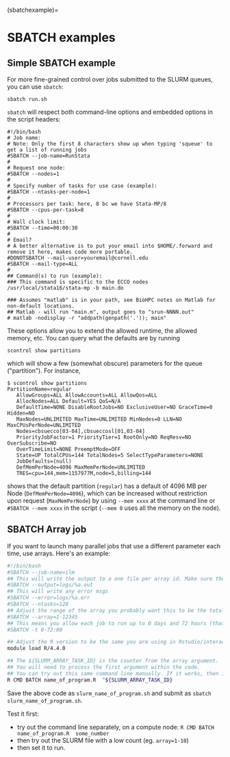 (sbatchexample)=
# SBATCH examples

## Simple SBATCH example

For more fine-grained control over jobs submitted to the SLURM queues, you can use `sbatch`:

```
sbatch run.sh
```

`sbatch` will respect both command-line options and embedded options in the script headers:

```
#!/bin/bash
# Job name:
# Note: Only the first 8 characters show up when typing 'squeue' to get a list of running jobs
#SBATCH --job-name=RunStata
#
# Request one node:
#SBATCH --nodes=1
#
# Specify number of tasks for use case (example):
#SBATCH --ntasks-per-node=1
#
# Processors per task: here, 8 bc we have Stata-MP/8
#SBATCH --cpus-per-task=8
#
# Wall clock limit:
#SBATCH --time=00:00:30
#
# Email?
# A better alternative is to put your email into $HOME/.forward and remove it here, makes code more portable.
#DONOTSBATCH --mail-user=youremail@cornell.edu
#SBATCH --mail-type=ALL
#
## Command(s) to run (example):
### This command is specific to the ECCO nodes
/usr/local/stata16/stata-mp -b main.do

### Assumes "matlab" is in your path, see BioHPC notes on Matlab for non-default locations.
## Matlab - will run "main.m", output goes to "srun-NNNN.out"
# matlab -nodisplay -r "addpath(genpath('.')); main"

```

These options allow you to extend the allowed runtime, the allowed memory, etc. You can query what the defaults are by running

```
scontrol show partitions
```

which will show a few (somewhat obscure) parameters for the queue ("partition"). For instance,

```
$ scontrol show partitions
PartitionName=regular
   AllowGroups=ALL AllowAccounts=ALL AllowQos=ALL
   AllocNodes=ALL Default=YES QoS=N/A
   DefaultTime=NONE DisableRootJobs=NO ExclusiveUser=NO GraceTime=0 Hidden=NO
   MaxNodes=UNLIMITED MaxTime=UNLIMITED MinNodes=0 LLN=NO MaxCPUsPerNode=UNLIMITED
   Nodes=cbsuecco[03-04],cbsueccosl[01,03-04]
   PriorityJobFactor=1 PriorityTier=1 RootOnly=NO ReqResv=NO OverSubscribe=NO
   OverTimeLimit=NONE PreemptMode=OFF
   State=UP TotalCPUs=144 TotalNodes=5 SelectTypeParameters=NONE
   JobDefaults=(null)
   DefMemPerNode=4096 MaxMemPerNode=UNLIMITED
   TRES=cpu=144,mem=1157977M,node=5,billing=144
```
shows that the default partition (`regular`) has a default of 4096 MB per Node (`DefMemPerNode=4096`), which can be increased without restriction upon request (`MaxMemPerNode`) by using `--mem xxxx` at the command line or `#SBATCH --mem xxxx` in the script (`--mem 0` uses all the memory on the node).


## SBATCH Array job

If you want to launch many parallel jobs that use a different parameter each time, use arrays. Here's an example:

```bash
#!/bin/bash
#SBATCH --job-name=ilm
## This will write the output to a one file per array id. Make sure the directory exists!
#SBATCH --output=logs/%a.out
## This will write any error msgs
#SBATCH --error=logs/%a.err
#SBATCH --ntasks=128
## Adjust the range of the array you probably want this to be the total number of firms, but try it with a few.
#SBATCH --array=1-12345
## This means you allow each job to run up to 0 days and 72 hours (that's what the notation says). Adjust
#SBATCH -t 0-72:00 

## Adjust the R version to be the same you are using in Rstudio/interactively!
module load R/4.4.0

## The ${SLURM_ARRAY_TASK_ID} is the counter from the array argument.
## You will need to process the first argument within the code.
## You can try out this same command line manually. If it works, then it will work from within SLURM
R CMD BATCH name_of_program.R  "${SLURM_ARRAY_TASK_ID}
```

Save the above code as `slurm_name_of_program.sh` and submit as `sbatch slurm_name_of_program.sh`.

Test it first:

- try out the command line separately, on a compute node: `R CMD BATCH name_of_program.R  some_number`
- then try out the SLURM file with a low count (eg. `array=1-10`)
- then set it to run.
